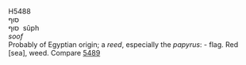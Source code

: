 <body>
  <p>H5488<br>  סוּף  <br> סוּף  ‎  sûph  <br><i>soof </i><br>Probably of Egyptian origin; a <i>reed</i>, especially the <i>papyrus</i>: - flag. Red [sea], weed. Compare <a href="h5489.htm">5489</a> <br></p>
 </body>